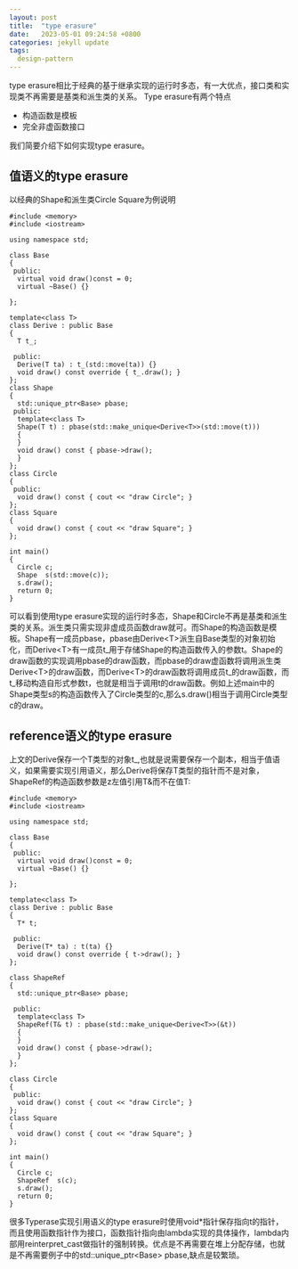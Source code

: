 ```yaml
---
layout: post
title:  "type erasure"
date:   2023-05-01 09:24:58 +0800
categories: jekyll update
tags:
  design-pattern 
---
```

type erasure相比于经典的基于继承实现的运行时多态，有一大优点，接口类和实现类不再需要是基类和派生类的关系。
Type erasure有两个特点

 - 构造函数是模板
 - 完全非虚函数接口
 
我们简要介绍下如何实现type erasure。

## 值语义的type erasure

以经典的Shape和派生类Circle Square为例说明


    #include <memory>
    #include <iostream>

    using namespace std;

    class Base
    {
     public:
      virtual void draw()const = 0;
      virtual ~Base() {}

    };

    template<class T>
    class Derive : public Base
    {
      T t_;

     public:
      Derive(T ta) : t_(std::move(ta)) {}
      void draw() const override { t_.draw(); }
    };
    class Shape
    {
      std::unique_ptr<Base> pbase;
     public:
      template<class T>
      Shape(T t) : pbase(std::make_unique<Derive<T>>(std::move(t)))
      {
      }
      void draw() const { pbase->draw();
      }
    };
    class Circle
    {
     public:
      void draw() const { cout << "draw Circle"; }
    };
    class Square
    {
      void draw() const { cout << "draw Square"; }
    };

    int main()
    {
      Circle c;
      Shape  s(std::move(c));
      s.draw();
      return 0;
    }

可以看到使用type erasure实现的运行时多态，Shape和Circle不再是基类和派生类的关系。派生类只需实现非虚成员函数draw就可。而Shape的构造函数是模板。Shape有一成员pbase，pbase由Derive\<T>派生自Base类型的对象初始化，而Derive\<T>有一成员t_用于存储Shape的构造函数传入的参数t。Shape的draw函数的实现调用pbase的draw函数，而pbase的draw虚函数将调用派生类Derive\<T>的draw函数，而Derive\<T>的draw函数将调用成员t_的draw函数，而t_移动构造自形式参数t，也就是相当于调用t的draw函数。例如上述main中的Shape类型s的构造函数传入了Circle类型的c,那么s.draw()相当于调用Circle类型c的draw。

## reference语义的type erasure
上文的Derive保存一个T类型的对象t_,也就是说需要保存一个副本，相当于值语义，如果需要实现引用语义，那么Derive将保存T类型的指针而不是对象，ShapeRef的构造函数参数是z左值引用T&而不在值T:

    #include <memory>
    #include <iostream>

    using namespace std;

    class Base
    {
     public:
      virtual void draw()const = 0;
      virtual ~Base() {}

    };

    template<class T>
    class Derive : public Base
    {
      T* t;

     public:
      Derive(T* ta) : t(ta) {}
      void draw() const override { t->draw(); }
    };

    class ShapeRef
    {
      std::unique_ptr<Base> pbase;

     public:
      template<class T>
      ShapeRef(T& t) : pbase(std::make_unique<Derive<T>>(&t))
      {
      }
      void draw() const { pbase->draw();
      }
    };

    class Circle
    {
     public:
      void draw() const { cout << "draw Circle"; }
    };
    class Square
    {
      void draw() const { cout << "draw Square"; }
    };

    int main()
    {
      Circle c;
      ShapeRef  s(c);
      s.draw();
      return 0;
    }

很多Typerase实现引用语义的type erasure时使用void*指针保存指向t的指针，而且使用函数指针作为接口，函数指针指向由lambda实现的具体操作，lambda内部用reinterpret_cast做指针的强制转换。优点是不再需要在堆上分配存储，也就是不再需要例子中的std::unique_ptr\<Base> pbase,缺点是较繁琐。

